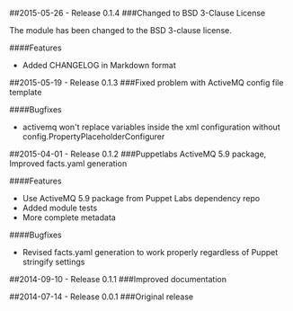 ##2015-05-26 - Release 0.1.4
###Changed to BSD 3-Clause License

The module has been changed to the BSD 3-clause license.

####Features
- Added CHANGELOG in Markdown format

##2015-05-19 - Release 0.1.3
###Fixed problem with ActiveMQ config file template

####Bugfixes
- activemq won't replace variables inside the xml configuration without config.PropertyPlaceholderConfigurer

##2015-04-01 - Release 0.1.2
###Puppetlabs ActiveMQ 5.9 package, Improved facts.yaml generation

####Features
- Use ActiveMQ 5.9 package from Puppet Labs dependency repo
- Added module tests
- More complete metadata

####Bugfixes
- Revised facts.yaml generation to work properly regardless of Puppet stringify settings

##2014-09-10 - Release 0.1.1
###Improved documentation

##2014-07-14 - Release 0.0.1
###Original release
